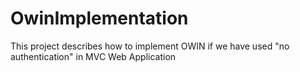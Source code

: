 OwinImplementation
==================

This project describes how to implement OWIN if we have used "no authentication" in MVC Web Application

